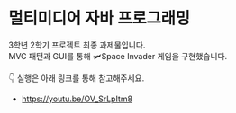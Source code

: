 # 멀티미디어 자바 프로그래밍
3학년 2학기 프로젝트 최종 과제물입니다.  
MVC 패턴과 GUI를 통해 🛩️Space Invader 게임을 구현했습니다.

👇 실행은 아래 링크를 통해 참고해주세요.  
- https://youtu.be/OV_SrLpItm8
